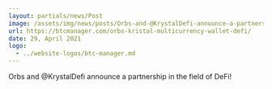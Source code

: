 ```yaml
---
layout: partials/news/Post
image: /assets/img/news/posts/Orbs-and-@KrystalDefi-announce-a-partnership-in-the-field-of-DeFi-btc-manager.jpeg
url: https://btcmanager.com/orbs-kristal-multicurrency-wallet-defi/
date: 29, April 2021
logo: 
  - ../website-logos/btc-manager.md
---
```


Orbs and @KrystalDefi announce a partnership in the field of DeFi!